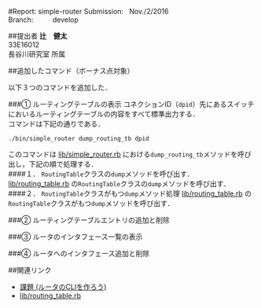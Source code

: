 #Report: simple-router
Submission: &nbsp; Nov./2/2016<br>
Branch: &nbsp;&nbsp;&nbsp;&nbsp;&nbsp;&nbsp;&nbsp;&nbsp; develop<br>






##提出者
<B>辻　健太</B><br>
33E16012<br>
長谷川研究室 所属<br>






##追加したコマンド（ボーナス点対象）
<p>以下３つのコマンドを追加した．</p>

###① ルーティングテーブルの表示
コネクションID（`dpid`）先にあるスイッチにおいるルーティングテーブルの内容をすべて標準出力する．<br>
コマンドは下記の通りである．<br>
```
./bin/simple_router dump_routing_tb dpid
```
このコマンドは
[lib/simple_router.rb](lib/simple_router.rb)
における`dump_routing_tb`メソッドを呼び出し，下記の順で処理する．<br>
####１． `RoutingTable`クラスの`dump`メソッドを呼び出す．
[lib/routing_table.rb](lib/routing_table.rb)
の`RoutingTable`クラスの`dump`メソッドを呼び出す．<br>
####２． `RoutingTable`クラスがもつ`dump`メソッド処理
[lib/routing_table.rb](lib/routing_table.rb)
の`RoutingTable`クラスがもつ`dump`メソッドを呼び出す．<br>




###② ルーティングテーブルエントリの追加と削除

###③ ルータのインタフェース一覧の表示


###④ ルータへのインタフェース追加と削除






##関連リンク
* [課題 (ルータのCLIを作ろう)](https://github.com/handai-trema/deck/blob/develop/week5/assignment_simple_router.md)
* [lib/routing_table.rb](lib/routing_table.rb)
